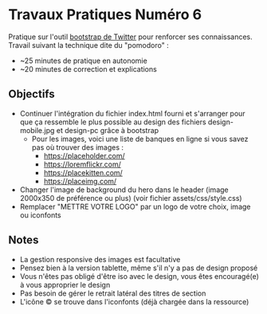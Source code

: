 # Travaux Pratiques Numéro 6
Pratique sur l'outil [bootstrap de Twitter](https://getbootstrap.com/docs/5.0/getting-started/introduction/) pour renforcer ses connaissances. Travail suivant la technique dite du "pomodoro" :
- ~25 minutes de pratique en autonomie
- ~20 minutes de correction et explications

## Objectifs
- Continuer l'intégration du fichier index.html fourni et s'arranger pour que ça ressemble le plus possible au design des fichiers design-mobile.jpg et design-pc grâce à bootstrap
  - Pour les images, voici une liste de banques en ligne si vous savez pas où trouver des images :
    - https://placeholder.com/
    - https://loremflickr.com/
    - https://placekitten.com/
    - https://placeimg.com/
- Changer l'image de background du hero dans le header (image 2000x350 de préférence ou plus) (voir fichier assets/css/style.css)
- Remplacer "METTRE VOTRE LOGO" par un logo de votre choix, image ou iconfonts

## Notes
- La gestion responsive des images est facultative
- Pensez bien à la version tablette, même s'il n'y a pas de design proposé
- Vous n'êtes pas obligé d'être iso avec le design, vous êtes encouragé(e) à vous approprier le design
- Pas besoin de gérer le retrait latéral des titres de section
- L'icône © se trouve dans l'iconfonts (déjà chargée dans la ressource)